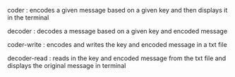 coder   :  encodes a given message based on a given key and then displays it in the terminal

decoder  :  decodes a message based on a given key and encoded message

coder-write   :  encodes and writes the key and encoded message in a txt file

decoder-read   :  reads in the key and encoded message from the txt file and displays the original message in terminal
